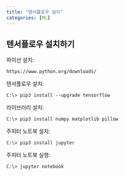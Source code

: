 ```yaml
---
title: "텐서플로우 설치"
categories: [ML]
---
```


## 텐서플로우 설치하기 

파이선 설치:
``` 
https://www.python.org/downloads/
```

텐서플로우 설치:
```
C:\> pip3 install --upgrade tensorflow
```

라이브러리 설치:
```
C:\> pip3 install numpy matplotlib pillow
```

주피터 노트북 설치:
```
C:\> pip3 install jupyter
```

주피터 노트북 실행:
```
C:\> jupyter notebook
```

